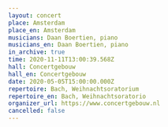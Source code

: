 ```yaml
---
layout: concert
place: Amsterdam
place_en: Amsterdam
musicians: Daan Boertien, piano
musicians_en: Daan Boertien, piano
in_archive: true
time: 2020-11-11T13:00:39.568Z
hall: Concertgebouw
hall_en: Concertgebouw
date: 2020-05-05T15:00:00.000Z
repertoire: Bach, Weihnachtsoratorium
repertoire_en: Bach, Weihnachtsoratorio
organizer_url: https://www.concertgebouw.nl
cancelled: false
---
```

